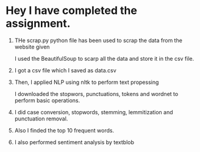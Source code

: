 # Hey I have completed the assignment.

1. THe scrap.py python file has been used to scrap the data from the website given

	I used the BeautifulSoup to scarp all the data and store it in the csv file.


2. I got a csv file which I saved as data.csv

3. Then, I applied NLP using nltk to perform text propessing 
	
	I downloaded the stopwors, punctuations, tokens and wordnet to perform basic operations.


4. I did case conversion, stopwords, stemming, lemmitization and punctuation removal.

5. Also I finded the top 10 frequent words.

6. I also performed sentiment analysis by textblob